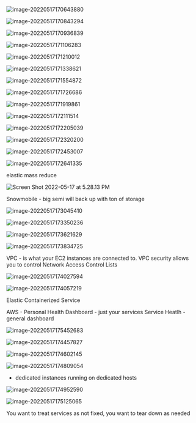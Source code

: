 ![image-20220517170643880](Questions.assets/image-20220517170643880.png)

![image-20220517170843294](Questions.assets/image-20220517170843294.png)

![image-20220517170936839](Questions.assets/image-20220517170936839.png)

![image-20220517171106283](Questions.assets/image-20220517171106283.png)



![image-20220517171210012](Questions.assets/image-20220517171210012.png)

![image-20220517171338621](Questions.assets/image-20220517171338621.png)

![image-20220517171554872](Questions.assets/image-20220517171554872.png)

![image-20220517171726686](Questions.assets/image-20220517171726686.png)

![image-20220517171919861](Questions.assets/image-20220517171919861.png)

![image-20220517172111514](Questions.assets/image-20220517172111514.png)

![image-20220517172205039](Questions.assets/image-20220517172205039.png)

![image-20220517172320200](Questions.assets/image-20220517172320200.png)

![image-20220517172453007](Questions.assets/image-20220517172453007.png)

![image-20220517172641335](Questions.assets/image-20220517172641335.png)

elastic mass reduce

![Screen Shot 2022-05-17 at 5.28.13 PM](Questions.assets/Screen%20Shot%202022-05-17%20at%205.28.13%20PM.png)

Snowmobile - big semi will back up with ton of storage

![image-20220517173045410](Questions.assets/image-20220517173045410.png)

![image-20220517173350236](Questions.assets/image-20220517173350236.png)

![image-20220517173621629](Questions.assets/image-20220517173621629.png)

![image-20220517173834725](Questions.assets/image-20220517173834725.png)

VPC - is what your EC2 instances are connected to. VPC security allows you to control Network Access Control Lists

![image-20220517174027594](Questions.assets/image-20220517174027594.png)

![image-20220517174057219](Questions.assets/image-20220517174057219.png)

Elastic Containerized Service

AWS - Personal Health Dashboard - just your services
Service Heatlh - general dashboard

![image-20220517175452683](Questions.assets/image-20220517175452683.png)

![image-20220517174457827](Questions.assets/image-20220517174457827.png)

![image-20220517174602145](Questions.assets/image-20220517174602145.png)

![image-20220517174809054](Questions.assets/image-20220517174809054.png)

- dedicated instances running on dedicated hosts

![image-20220517174952590](Questions.assets/image-20220517174952590.png)

![image-20220517175125065](Questions.assets/image-20220517175125065.png)

You want to treat services as not fixed, you want to tear down as needed 



